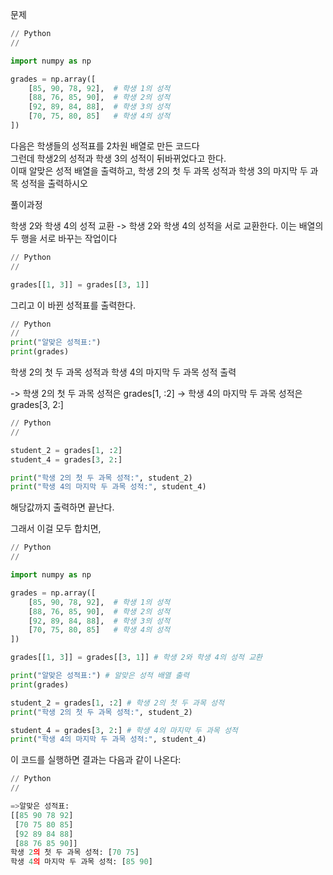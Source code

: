 문제

``` Python
// Python
//

import numpy as np

grades = np.array([
    [85, 90, 78, 92],  # 학생 1의 성적
    [88, 76, 85, 90],  # 학생 2의 성적
    [92, 89, 84, 88],  # 학생 3의 성적
    [70, 75, 80, 85]   # 학생 4의 성적
])
```
다음은 학생들의 성적표를 2차원 배열로 만든 코드다   
그런데 학생2의 성적과 학생 3의 성적이 뒤바뀌었다고 한다.   
이때 알맞은 성적 배열을 출력하고, 학생 2의 첫 두 과목 성적과 학생 3의 마지막 두 과목 성적을 출력하시오   







풀이과정

학생 2와 학생 4의 성적 교환 -> 학생 2와 학생 4의 성적을 서로 교환한다. 이는 배열의 두 행을 서로 바꾸는 작업이다

``` Python
// Python
//

grades[[1, 3]] = grades[[3, 1]]
```

그리고 이 바뀐 성적표를 출력한다.

``` Python
// Python
//
print("알맞은 성적표:")
print(grades)
```

학생 2의 첫 두 과목 성적과 학생 4의 마지막 두 과목 성적 출력

-> 학생 2의 첫 두 과목 성적은 grades[1, :2]
-> 학생 4의 마지막 두 과목 성적은 grades[3, 2:]

``` Python
// Python
//

student_2 = grades[1, :2]
student_4 = grades[3, 2:]

print("학생 2의 첫 두 과목 성적:", student_2)
print("학생 4의 마지막 두 과목 성적:", student_4)
```

해당값까지 출력하면 끝난다.   
   
그래서 이걸 모두 합치면,

``` Python
// Python
//

import numpy as np

grades = np.array([
    [85, 90, 78, 92],  # 학생 1의 성적
    [88, 76, 85, 90],  # 학생 2의 성적
    [92, 89, 84, 88],  # 학생 3의 성적
    [70, 75, 80, 85]   # 학생 4의 성적
])

grades[[1, 3]] = grades[[3, 1]] # 학생 2와 학생 4의 성적 교환

print("알맞은 성적표:") # 알맞은 성적 배열 출력
print(grades)

student_2 = grades[1, :2] # 학생 2의 첫 두 과목 성적
print("학생 2의 첫 두 과목 성적:", student_2)

student_4 = grades[3, 2:] # 학생 4의 마지막 두 과목 성적
print("학생 4의 마지막 두 과목 성적:", student_4)
```
   
이 코드를 실행하면 결과는 다음과 같이 나온다:
   
``` Python
// Python
//

=>알맞은 성적표:
[[85 90 78 92]
 [70 75 80 85]
 [92 89 84 88]
 [88 76 85 90]]
학생 2의 첫 두 과목 성적: [70 75]
학생 4의 마지막 두 과목 성적: [85 90]
```
